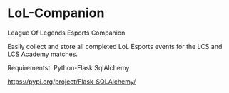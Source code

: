 # LoL-Companion
League Of Legends Esports Companion


Easily collect and store all completed LoL Esports events for the LCS and LCS Academy matches.

Requirementst: Python-Flask SqlAlchemy

https://pypi.org/project/Flask-SQLAlchemy/
